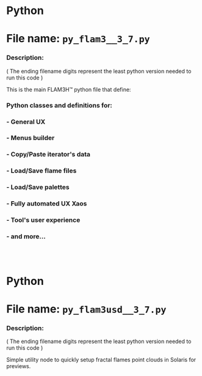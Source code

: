 
# Python
# File name:    `py_flam3__3_7.py`
### Description:
( The ending filename digits represent the least python version needed to run this code )

This is the main FLAM3H™ python file that define:

###               Python classes and definitions for:
###               - General UX
###               - Menus builder
###               - Copy/Paste iterator's data
###               - Load/Save flame files
###               - Load/Save palettes
###               - Fully automated UX Xaos
###               - Tool's user experience
###               - and more...

<br>
<br>

# Python
# File name:    `py_flam3usd__3_7.py`
### Description:
( The ending filename digits represent the least python version needed to run this code )

Simple utility node to quickly setup fractal flames point clouds in Solaris for previews.
